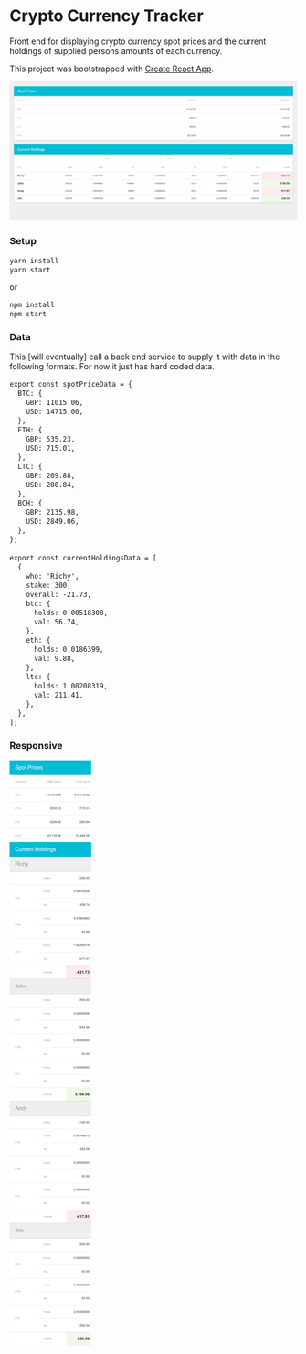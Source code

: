 # Crypto Currency Tracker

Front end for displaying crypto currency spot prices and the current holdings
of supplied persons amounts of each currency.

This project was bootstrapped with [Create React App](https://github.com/facebookincubator/create-react-app).

<img src="./docs/desktop.screenshot.png" width="1024px" />

### Setup

```
yarn install
yarn start
```
or
```
npm install
npm start
```

### Data

This \[will eventually\] call a back end service to supply it with data in the following formats. For now it just has
hard coded data.

```
export const spotPriceData = {
  BTC: {
    GBP: 11015.06,
    USD: 14715.00,
  },
  ETH: {
    GBP: 535.23,
    USD: 715.01,
  },
  LTC: {
    GBP: 209.88,
    USD: 280.84,
  },
  BCH: {
    GBP: 2135.98,
    USD: 2849.06,
  },
};

export const currentHoldingsData = [
  {
    who: 'Richy',
    stake: 300,
    overall: -21.73,
    btc: {
      holds: 0.00518308,
      val: 56.74,
    },
    eth: {
      holds: 0.0186399,
      val: 9.88,
    },
    ltc: {
      holds: 1.00208319,
      val: 211.41,
    },
  },
];
```

### Responsive

<img src="./docs/mobile.screenshot.png" />
